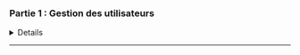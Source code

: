 ### Partie 1 : Gestion des utilisateurs
<details>
##Partie 1 : Gestion des utilisateurs:

**Q.1.1.1 Créer l'utilisateur Lionel Lemarchand avec les même attribut de société que **Kelly Rhameur** :**

pour la creation du compte **Lionel Lemarchand** 
Clique droit sur DirectionDesRessourcesHumaine > New> User> en rentre les information puis on valide a la fin et en clique sur terminer . voir l'image pour les attributs 
<P ALIGN="center"><IMG src="ressources/SC.Lione.Lemarchand-Q.1.1.1  .png" width=500></P>


**Q.1.1.2 Créer une OU DeactivatedUsers et déplace le compte désactivé de Kelly Rhameur dedans**

clique droit sur notre domaine TSSR.lan  > NEW > Organizational Unit et en rentre le nom de  **DeactivatedUsers**


**Q.1.1.3 Modifier le groupe de l'OU dans laquelle était Kelly Rhameur en conséquence.**


<P ALIGN="center"><IMG src="ressources/Capture d'écran_Q.1.1.3.png" width=500></P>

### Partie 2 : Restriction utilisateurs
Q.1.2.1 Faire en sorte que l'utilisateur Gabriel Ghul ne puisse se connecter que du lundi au vendredi, de 7h à 17h.

Tout d'abord, nous allons créer un OU afin de déplacer **l'utilisateur Gabriel Ghul** pour mettre en œuvre la restriction.
![Image](https://github.com/user-attachments/assets/885a0e75-507e-477d-8d29-5114cd89888e)

* puis on vas créer une gpo pour Gabriel Ghul ne puisse se connecter que du lundi au vendredi, de 7h à 17h 

* Créer une nouvelle stratégie de groupe  Dans le Gestionnaire de stratégies de groupe, clique avec le bouton droit sur "Configuration de l'ordinateur", 
 sélectionne "Nouvelle stratégie de groupe"
* Configurer la stratégie de connexion : Dans la fenêtre qui s'ouvre, donne un nom à ta stratégie (par exemple, "Restriction Connexion Gabriel Ghul") et clique sur 
 "Suivant"
![Image](https://github.com/user-attachments/assets/85be2bea-7d7c-4375-b694-829fc7db1bec)

* Sélectionner l'unité organisationnelle (OU) : Choisis l'OU où se trouve le compte de Gabriel Ghul et clique sur "Suivant".

* Configurer les paramètres de connexion : Dans la fenêtre des paramètres de stratégie, coche la case "Configurer les heures de connexion" et clique sur "Modifier".

* Définir les heures de connexion : Dans la fenêtre qui s'ouvre, définis les heures de connexion autorisées du lundi au vendredi, de 7h à 17h. Clique sur "OK" pour 
  enregistrer les modifications.

* Appliquer la stratégie : Clique sur "Suivant" puis sur "Terminer" pour appliquer la stratégie de groupe.

**Q.1.2.2 De même, bloquer sa connexion au seul ordinateur CLIENT01**
<P ALIGN="center"><IMG src="ressources/Partie_2_Restriction utilisateurs_Q.1.2.2.png" width=500></P>

**Q.1.2.3 Mettre en place une stratégie de mot de passe pour durcir les comptes des utilisateurs de l'OU LabUsers** 
* Ouvrez la console Group Policy Management (GPMC).

* Clic droit sur l'OU LabUsers et sélectionnez "Create a GPO in this domain, and Link it here...".

*  Nommez la nouvelle GPO (par exemple, "LabUsers Password Policy") et cliquez sur "OK".
<P ALIGN="center"><IMG src="ressources/Capture d'écran_Q_1.2.3.png" width=500></P>


* Clic droit sur la nouvelle GPO créée et sélectionnez "Edit".

* Dans l'éditeur de Group Policy Management, naviguez jusqu'à Computer Configuration > Policies > Windows Settings > Security Settings > Account Policies > 
* Password Policy.

* Configurez les paramètres de politique de mot de passe selon les besoins, par exemple :

* Enforce password history : 24 mots de passe mémorisés.

* Maximum password age : 30 jours.

* Minimum password age : 1 jour.

* Minimum password length : 12 caractères.

* Password must meet complexity requirements : Activé.

* Store passwords using reversible encryption : Désactivé.

* Fermez l'éditeur de Group Policy Management une fois les paramètres configurés

<P ALIGN="center"><IMG src="ressources/Capture d'écran_Q.1.2.3.B.png" width=500></P>


### Partie 3 : Lecteurs réseaux
**Q.1.3.1 Créer une GPO Drive-Mount qui monte les lecteurs E: et F: sur les clients ?**

<P ALIGN="center"><IMG src="ressources/Nouveau dossier/Capture d'écran Q.1.3.1 Créer une GPO Drive-Mount .png" width=500></P>

<P ALIGN="center"><IMG src="ressources/SC_Q.1.3.1.png" width=500></P>










</details>
<HR>
